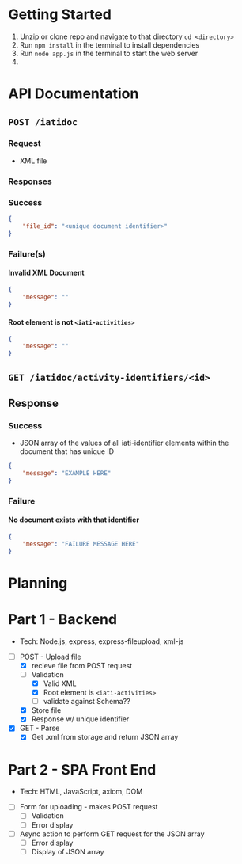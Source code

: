 # Getting Started

1. Unzip or clone repo and navigate to that directory `cd <directory>`
2. Run `npm install` in the terminal to install dependencies
3. Run `node app.js` in the terminal to start the web server
4. 

# API Documentation

## `POST /iatidoc`

### Request
- XML file

### Responses

### Success
```json
{
    "file_id": "<unique document identifier>"
}
```

### Failure(s)
#### Invalid XML Document
```json
{
    "message": ""
}
```

#### Root element is not `<iati-activities>`
```json
{
    "message": ""
}
```

## `GET /iatidoc/activity-identifiers/<id>`

## Response

### Success
- JSON array of the values of all iati-identifier elements within the document that has unique ID
```json
{
    "message": "EXAMPLE HERE"
}
```

### Failure
#### No document exists with that identifier
```json
{
    "message": "FAILURE MESSAGE HERE"
}
```



# Planning

# Part 1 - Backend
- Tech: Node.js, express, express-fileupload, xml-js
- [ ] POST - Upload file
    - [x] recieve file from POST request
    - [ ] Validation
        - [x] Valid XML 
        - [x] Root element is `<iati-activities>`
        - [ ] validate against Schema??
    - [x] Store file
    - [x] Response w/ unique identifier
- [x] GET - Parse 
    - [x] Get .xml from storage and return JSON array

# Part 2 - SPA Front End
- Tech: HTML, JavaScript, axiom, DOM
- [ ] Form for uploading - makes POST request
    - [ ] Validation
    - [ ] Error display
- [ ] Async action to perform GET request for the JSON array
    - [ ] Error display
    - [ ] Display of JSON array